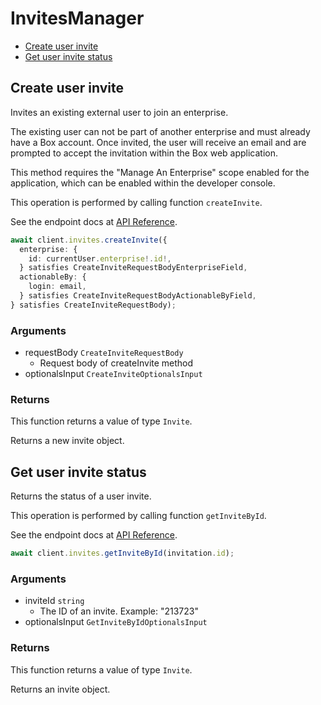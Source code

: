 # InvitesManager

- [Create user invite](#create-user-invite)
- [Get user invite status](#get-user-invite-status)

## Create user invite

Invites an existing external user to join an enterprise.

The existing user can not be part of another enterprise and
must already have a Box account. Once invited, the user will receive an
email and are prompted to accept the invitation within the
Box web application.

This method requires the "Manage An Enterprise" scope enabled for
the application, which can be enabled within the developer console.

This operation is performed by calling function `createInvite`.

See the endpoint docs at
[API Reference](https://developer.box.com/reference/post-invites/).

<!-- sample post_invites -->

```ts
await client.invites.createInvite({
  enterprise: {
    id: currentUser.enterprise!.id!,
  } satisfies CreateInviteRequestBodyEnterpriseField,
  actionableBy: {
    login: email,
  } satisfies CreateInviteRequestBodyActionableByField,
} satisfies CreateInviteRequestBody);
```

### Arguments

- requestBody `CreateInviteRequestBody`
  - Request body of createInvite method
- optionalsInput `CreateInviteOptionalsInput`

### Returns

This function returns a value of type `Invite`.

Returns a new invite object.

## Get user invite status

Returns the status of a user invite.

This operation is performed by calling function `getInviteById`.

See the endpoint docs at
[API Reference](https://developer.box.com/reference/get-invites-id/).

<!-- sample get_invites_id -->

```ts
await client.invites.getInviteById(invitation.id);
```

### Arguments

- inviteId `string`
  - The ID of an invite. Example: "213723"
- optionalsInput `GetInviteByIdOptionalsInput`

### Returns

This function returns a value of type `Invite`.

Returns an invite object.
